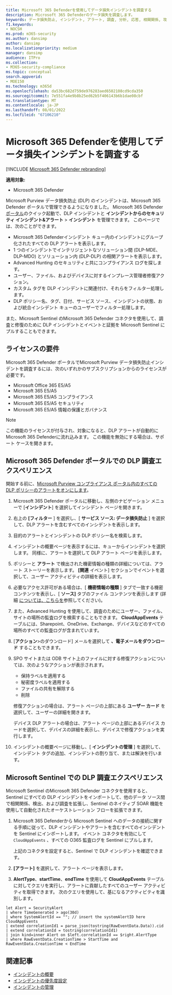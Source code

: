 ```yaml
---
title: Microsoft 365 Defenderを使用してデータ損失インシデントを調査する
description: Microsoft 365 Defenderのデータ損失を調査します。
keywords: データ損失防止, インシデント, アラート, 調査, 分析, 応答, 相関関係, 攻撃, マシン, デバイス, ユーザー, ID, ID, メールボックス, 電子メール, 365, Microsoft, m365
f1.keywords:
- NOCSH
ms.prod: m365-security
ms.author: dansimp
author: dansimp
ms.localizationpriority: medium
manager: dansimp
audience: ITPro
ms.collection:
- M365-security-compliance
ms.topic: conceptual
search.appverid:
- MOE150
ms.technology: m365d
ms.openlocfilehash: da53bc682d759de976283aed6502108cd9cda350
ms.sourcegitcommit: 7e551fa4e9b8b25ed62b5f406143b6b1dae08cbf
ms.translationtype: MT
ms.contentlocale: ja-JP
ms.lasthandoff: 08/01/2022
ms.locfileid: "67106210"
---
```

# <a name="investigate-data-loss-incidents-with-microsoft-365-defender"></a>Microsoft 365 Defenderを使用してデータ損失インシデントを調査する

[!INCLUDE [Microsoft 365 Defender rebranding](../includes/microsoft-defender.md)]

**適用対象:**

- Microsoft 365 Defender

Microsoft Purview データ損失防止 (DLP) のインシデントは、Microsoft 365 Defender ポータルで管理できるようになりました。 Microsoft 365 Defender <a href="https://go.microsoft.com/fwlink/p/?linkid=2077139" target="_blank">ポータル</a>のクイック起動で、DLP インシデントと **インシデントからのセキュリティ インシデント&アラート** \> **インシデント** を管理できます。 このページでは、次のことができます。

- Microsoft 365 Defenderインシデント キュー内のインシデントにグループ化されたすべての DLP アラートを表示します。
- 1 つのインシデントでインテリジェントなソリューション間 (DLP-MDE、DLP-MDO) とソリューション内 (DLP-DLP) の相関アラートを表示します。
- Advanced Hunting のセキュリティと共にコンプライアンス ログを探します。
- ユーザー、ファイル、およびデバイスに対するインプレース管理者修復アクション。 
- カスタム タグを DLP インシデントに関連付け、それらをフィルター処理します。
- DLP ポリシー名、タグ、日付、サービス ソース、インシデントの状態、および統合インシデント キューのユーザーでフィルター処理します。 

また、Microsoft Sentinel のMicrosoft 365 Defender コネクタを使用して、調査と修復のために DLP インシデントとイベントと証拠を Microsoft Sentinel にプルすることもできます。

## <a name="licensing-requirements"></a>ライセンスの要件

Microsoft 365 Defender ポータルでMicrosoft Purview データ損失防止インシデントを調査するには、次のいずれかのサブスクリプションからのライセンスが必要です。 

- Microsoft Office 365 E5/A5
- Microsoft 365 E5/A5
- Microsoft 365 E5/A5 コンプライアンス
- Microsoft 365 E5/A5 セキュリティ
- Microsoft 365 E5/A5 情報の保護とガバナンス

> [!NOTE] 
> この機能のライセンスが付与され、対象になると、DLP アラートが自動的にMicrosoft 365 Defenderに流れ込みます。 この機能を無効にする場合は、サポート ケースを開きます。 

## <a name="dlp-investigation-experience-in-the-microsoft-365-defender-portal"></a>Microsoft 365 Defender ポータルでの DLP 調査エクスペリエンス

開始する前に、<a href="https://purview.microsoft.com" target="_blank">Microsoft Purview コンプライアンス ポータル</a>[内のすべての DLP ポリシーのアラートをオンにします](/microsoft-365/compliance/dlp-configure-view-alerts-policies#alert-configuration-experience)。

1. Microsoft 365 Defender ポータルに移動し、左側のナビゲーション メニューで [**インシデント**] を選択してインシデント ページを開きます。

2. 右上の **[フィルター** ] を選択し、[ **サービス ソース: データ損失防止** ] を選択して、DLP アラートを含むすべてのインシデントを表示します。

3. 目的のアラートとインシデントの DLP ポリシー名を検索します。

4. インシデントの概要ページを表示するには、キューからインシデントを選択します。 同様に、アラートを選択して DLP アラート ページを表示します。

5. ポリシーと **アラート** で検出された機密情報の種類の詳細については、アラート ストーリーを表示します。 **[関連** イベント] セクションでイベントを選択して、ユーザー アクティビティの詳細を表示します。

6. 必要なアクセス許可がある場合は、[ **機密情報の種類** ] タブで一致する機密コンテンツを表示し、[ **ソース]** タブのファイル コンテンツを表示します (詳細 <a href="/microsoft-365/compliance/dlp-alerts-dashboard-get-started#roles" target="_blank">については、こちらを</a>参照してください)。

7. また、Advanced Hunting を使用して、調査のためにユーザー、ファイル、サイトの場所の監査ログを検索することもできます。 **CloudAppEvents** テーブルには、Sharepoint、OneDrive、Exchange、デバイスなどのすべての場所のすべての監査ログが含まれています。

8. [**アクション**\>のダウンロード] メールを選択して **、電子メールをダウンロード** することもできます。 

9. SPO サイトまたは ODB サイト上のファイルに対する修復アクションについては、次のようなアクションが表示されます。

    - 保持ラベルを適用する
    - 秘密度ラベルを適用する
    - ファイルの共有を解除する
    - 削除

   修復アクションの場合は、アラート ページの上部にある **ユーザー カード** を選択して、ユーザーの詳細を開きます。

   デバイス DLP アラートの場合は、アラート ページの上部にあるデバイス カードを選択して、デバイスの詳細を表示し、デバイスで修復アクションを実行します。

10. インシデントの概要ページに移動し、[ **インシデントの管理** ] を選択して、インシデント タグの追加、インシデントの割り当て、または解決を行います。

## <a name="dlp-investigation-experience-in-microsoft-sentinel"></a>Microsoft Sentinel での DLP 調査エクスペリエンス

Microsoft Sentinel のMicrosoft 365 Defender コネクタを使用すると、Sentinel にすべての DLP インシデントをインポートして、他のデータ ソース間で相関関係、検出、および調査を拡張し、Sentinel のネイティブ SOAR 機能を使用して自動化されたオーケストレーション フローを拡張できます。 

1. Microsoft 365 Defenderから Microsoft Sentinel へのデータの接続に関する手順に従って、DLP インシデントやアラートを含むすべてのインシデントを Sentinel にインポートします。 イベント コネクタを有効にして `CloudAppEvents` 、すべての O365 監査ログを Sentinel にプルします。

   上記のコネクタを設定すると、Sentinel で DLP インシデントを確認できます。

2. **[アラート]** を選択して、アラート ページを表示します。

3. **AlertType**、**startTime**、**endTime** を使用して **CloudAppEvents** テーブルに対してクエリを実行し、アラートに貢献したすべてのユーザー アクティビティを取得できます。 次のクエリを使用して、基になるアクティビティを識別します。

```kusto
let Alert = SecurityAlert
| where TimeGenerated > ago(30d)
| where SystemAlertId == ""; // insert the systemAlertID here
CloudAppEvents
| extend correlationId1 = parse_json(tostring(RawEventData.Data)).cid
| extend correlationId = tostring(correlationId1)
| join kind=inner Alert on $left.correlationId == $right.AlertType
| where RawEventData.CreationTime > StartTime and RawEventData.CreationTime < EndTime
```

## <a name="related-articles"></a>関連記事

- [インシデントの概要](incidents-overview.md)
- [インシデントの優先度設定](incident-queue.md)
- [インシデントの管理](manage-incidents.md)
